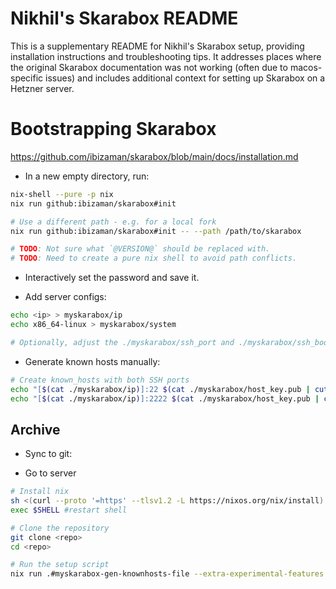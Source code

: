 
# Nikhil's Skarabox README
This is a supplementary README for Nikhil's Skarabox setup, providing installation instructions and troubleshooting tips. It addresses places where the original Skarabox documentation was not working (often due to macos-specific issues) and includes additional context for setting up Skarabox on a Hetzner server.


# Bootstrapping Skarabox
https://github.com/ibizaman/skarabox/blob/main/docs/installation.md

- In a new empty directory, run:
```bash
nix-shell --pure -p nix
nix run github:ibizaman/skarabox#init

# Use a different path - e.g. for a local fork
nix run github:ibizaman/skarabox#init -- --path /path/to/skarabox

# TODO: Not sure what `@VERSION@` should be replaced with.
# TODO: Need to create a pure nix shell to avoid path conflicts.
```
- Interactively set the password and save it.

- Add server configs:
```bash
echo <ip> > myskarabox/ip
echo x86_64-linux > myskarabox/system

# Optionally, adjust the ./myskarabox/ssh_port and ./myskarabox/ssh_boot_port if you want to.
```

- Generate known hosts manually:
```bash
# Create known_hosts with both SSH ports
echo "[$(cat ./myskarabox/ip)]:22 $(cat ./myskarabox/host_key.pub | cut -d' ' -f1-2)" > ./myskarabox/known_hosts
echo "[$(cat ./myskarabox/ip)]:2222 $(cat ./myskarabox/host_key.pub | cut -d' ' -f1-2)" >> ./myskarabox/known_hosts
```


## Archive
- Sync to git:

- Go to server
```bash
# Install nix
sh <(curl --proto '=https' --tlsv1.2 -L https://nixos.org/nix/install) --daemon
exec $SHELL #restart shell

# Clone the repository
git clone <repo>
cd <repo>

# Run the setup script
nix run .#myskarabox-gen-knownhosts-file --extra-experimental-features nix-command --extra-experimental-features flakes
```